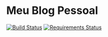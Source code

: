 # Meu Blog Pessoal
[![Build Status](https://travis-ci.org/mstuttgart/mstuttgart.github.io.svg?branch=pelican)](https://travis-ci.org/mstuttgart/mstuttgart.github.io)
[![Requirements Status](https://requires.io/github/mstuttgart/mstuttgart.github.io/requirements.svg?branch=master)](https://requires.io/github/mstuttgart/mstuttgart.github.io/requirements/?branch=master)
